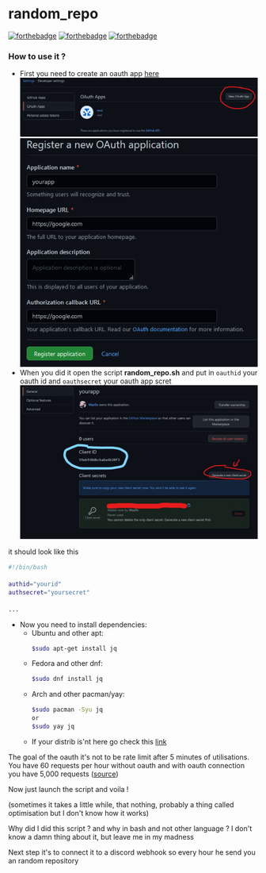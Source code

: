 # random_repo

[![forthebadge](https://forthebadge.com/images/badges/0-percent-optimized.svg)](https://forthebadge.com) [![forthebadge](https://forthebadge.com/images/badges/powered-by-black-magic.svg)](https://forthebadge.com) [![forthebadge](https://forthebadge.com/images/badges/it-works-why.svg)](https://forthebadge.com)

### How to use it ?
- First you need to create an oauth app [here](https://github.com/settings/developers)
  ![Create app](images/new.png)
  ![Create app](images/new2.png)
- When you did it open the script **random_repo.sh** and put in `oauthid` your oauth id and `oauthsecret` your oauth app scret
  ![Get id](images/get_id.jpg)

it should look like this
```bash
#!/bin/bash

authid="yourid"
authsecret="yoursecret"

...
```

- Now you need to install dependencies: 
  - Ubuntu and other apt:
    ```bash
    $sudo apt-get install jq
    ```
  - Fedora and other dnf:
    ```bash
    $sudo dnf install jq
    ```
  - Arch and other pacman/yay:
    ```bash
    $sudo pacman -Syu jq
    or
    $sudo yay jq
    ```
  - If your distrib is'nt here go check this [link](https://stedolan.github.io/jq/download/)

The goal of the oauth it's not to be rate limit after 5 minutes of utilisations.
You have 60 requests per hour without oauth and with oauth connection you have 5,000 requests ([source](https://docs.github.com/en/rest/overview/resources-in-the-rest-api#rate-limiting))

Now just launch the script and voila !

(sometimes it takes a little while, that nothing, probably a thing called optimisation but I don't know how it works)


Why did I did this script ? and why in bash and not other language ?
I don't know a damn thing about it, but leave me in my madness

Next step it's to connect it to a discord webhook so every hour he send you an random repository